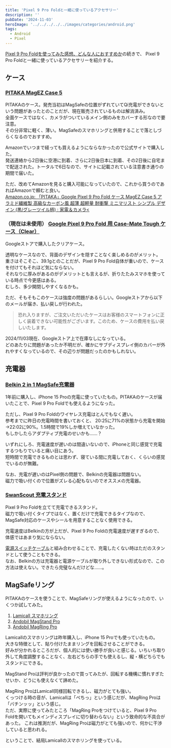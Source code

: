 ```yaml
---
title: 'Pixel 9 Pro Foldと一緒に使っているアクセサリー'
description: ''
pubDate: '2024-11-03'
heroImage: '../../../../../images/categories/android.png'
tags:
  - Android
  - Pixel
---
```


[Pixel 9 Pro Foldを使ってみた感想、どんな人におすすめか](../../09/23/pixel-9-pro-fold.md)の続きで、 Pixel 9 Pro Foldと一緒に使っているアクセサリーを紹介する。

## ケース

### [PITAKA MagEZ Case 5](https://pitakajapan.com/products/google-pixel-9-case-magsafe)

PITAKAのケース。発売当初はMagSafeの位置がずれていてQi充電ができないという問題があったとのことだが、現在販売されているものは解消済み。  
全面ケースではなく、カメラがついているメイン側のみをカバーする形なので要注意。  
その分非常に軽く、薄い。MagSafeのスマホリングと併用することで落としづらくなるのでおすすめ。

Amazonでいつまで経っても買えるようにならなかったので公式サイトで購入した。  
発送連絡から2日後に空港に到着、さらに2日後日本に到着、その2日後に自宅まで配送された。トータルで6日なので、サイトに記載されている注意書き通りの期間で届いた。

ただ、改めてAmazonを見ると購入可能になっていたので、これから買うのであればAmazonで頼むと良い。  
[Amazon.co.jp: 「PITAKA」Google Pixel 9 Pro Fold ケース MagEZ Case 5 アラミド繊維製 高級なカーボン風 超薄 超軽量 耐衝撃 ミニマリスト シンプル デザイン (黒/グレーツイル柄) : 家電＆カメラ<](https://www.amazon.co.jp/%E3%80%8CPITAKA%E3%80%8DGoogle-%E3%82%A2%E3%83%A9%E3%83%9F%E3%83%89%E7%B9%8A%E7%B6%AD%E8%A3%BD-%E9%AB%98%E7%B4%9A%E3%81%AA%E3%82%AB%E3%83%BC%E3%83%9C%E3%83%B3%E9%A2%A8-%E3%83%9F%E3%83%8B%E3%83%9E%E3%83%AA%E3%82%B9%E3%83%88-%E3%82%B0%E3%83%AC%E3%83%BC%E3%83%84%E3%82%A4%E3%83%AB%E6%9F%84/dp/B0DCFSQ3SD)

### （現在は未使用） [Google Pixel 9 Pro Fold 用 Case-Mate Tough ケース（Clear）](https://store.google.com/jp/product/casemate_tough_case_pixel_9_pro_fold)

Googleストアで購入したクリアケース。  

透明なケースなので、背面のデザインを隠すことなく楽しめるのがメリット。  
重さはそこそこ、39.1gとのことだが、Pixel 9 Pro Fold自体が重いので、ケースを付けてもそれほど気にならない。  
それなりに厚みがあるのがデメリットとも言えるが、折りたたみスマホを使っている時点で今更感はある。  
むしろ、多少開閉しやすくなるかも。

ただ、そもそもこのケースは強度の問題があるらしい。Googleストアから以下のメールが届き、払い戻しが行われた。

> 恐れ入りますが、ご注文いただいたケースはお客様のスマートフォンに正しく装着できない可能性がございます。このため、ケースの費用を払い戻しいたします。

2024/11/03現在、Googleストア上で在庫なしになっている。  
どのあたりに問題があったか不明だが、確かにサブディスプレイ側のカバーが外れやすくなっているので、その辺りが問題だったのかもしれない。

## 充電器

### [Belkin 2 in 1 MagSafe充電器](https://www.amazon.co.jp/gp/product/B08Y6JFH76)

1年前に購入し、iPhone 15 Proの充電に使っていたもの。PITAKAのケースが届いたことで、Pixel 9 Pro Foldでも使えるようになった。

ただし、Pixel 9 Pro Foldのワイヤレス充電はとんでもなく遅い。  
参考までに昨日の充電時間を書いておくと、 20:25に71%の状態から充電を開始→22:02に90%。1.5時間で19%しか増えていなかった。  
もしかしたらアダプティブ充電のせいかも……？

いずれにしろ、充電速度が遅いのは間違いないので、iPhoneと同じ感覚で充電するつもりでいると痛い目にあう。  
短時間で充電できるものとは思わず、寝ている間に充電しておく、くらいの感覚でいるのが無難。

なお、充電が遅いのはPixel側の問題で、Belkinの充電器は問題ない。  
磁力で吸い付くので位置がズレる心配もないのでオススメの充電器。

### [SwanScout 充電スタンド](https://www.amazon.co.jp/gp/product/B0CSFY7W2W)

Pixel 9 Pro Foldを立てて充電できるスタンド。  
磁力で吸い付くタイプではなく、置くだけで充電できるタイプなので、MagSafe対応のケースやシールを用意することなく使用できる。

充電速度はBelkinの方が上だが、Pixel 9 Pro Foldの充電速度が遅すぎるので、体感ではあまり気にならない。

[電源スイッチケーブル](https://www.amazon.co.jp/dp/B0BN9LBQSQ)と組み合わせることで、充電したくない時はただのスタンドとして使うこともできる。  
なお、Belkinの方は充電器と電源ケーブルが取り外しできない形式なので、この方法は使えない。できたら完璧なんだけどな……。

## MagSafeリング

PITAKAのケースを使うことで、MagSafeリングが使えるようになったので、いくつか試してみた。

1. [Lamicall スマホリング](https://www.amazon.co.jp/gp/product/B0B7H5SLXP)
2. [Andobil MagStand Pro](https://www.amazon.co.jp/gp/product/B0D47F9C6L)
3. [Andobil MagRing Pro](https://www.amazon.co.jp/gp/product/B0BXKHCCFC)

Lamicallのスマホリングは昨年購入し、iPhone 15 Proでも使っていたもの。  
大きな特徴として、貼り付けたままリングを回転させることができる。  
好みが分かれるところだが、個人的には使い勝手が良いと感じる。いちいち取り外して角度調整することなく、左右どちらの手でも使えるし、縦・横どちらでもスタンドにできる。

MagStand Proは評判が良かったので買ってみたが、回転する機構に慣れすぎたせいか、どうにも使えなくて諦めた。

MagRing ProはLamicall同様回転できるし、磁力がとても強い。  
くっつける時の音が、Lamicallは「ぺちっ」という感じだが、MagRing Proは「バチンッッ」という感じ。  
ただ、実際に使ってみたところ「MagRing Proをつけていると、Pixel 9 Pro Foldを開いてもメインディスプレイに切り替わらない」という致命的な不具合があった。
これは推測だが、MagRing Proは磁力がとても強いので、何かに干渉していると思われる。

ということで、結局Lamicallのスマホリングを使っている。
